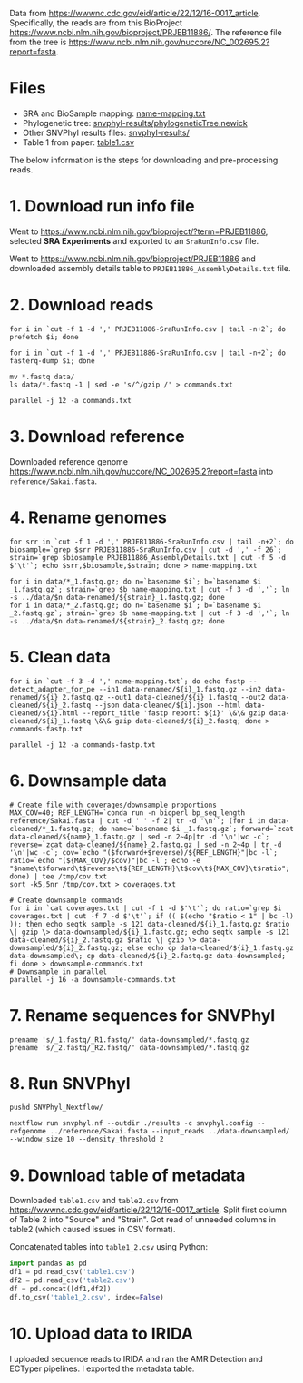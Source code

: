 Data from <https://wwwnc.cdc.gov/eid/article/22/12/16-0017_article>. Specifically, the reads are from this BioProject <https://www.ncbi.nlm.nih.gov/bioproject/PRJEB11886/>. The reference file from the tree is <https://www.ncbi.nlm.nih.gov/nuccore/NC_002695.2?report=fasta>.

# Files

* SRA and BioSample mapping: [name-mapping.txt](name-mapping.txt)
* Phylogenetic tree: [snvphyl-results/phylogeneticTree.newick](snvphyl-results/phylogeneticTree.newick)
* Other SNVPhyl results files: [snvphyl-results/](snvphyl-results)
* Table 1 from paper: [table1.csv](table1.csv)

The below information is the steps for downloading and pre-processing reads.

# 1. Download run info file

Went to <https://www.ncbi.nlm.nih.gov/bioproject/?term=PRJEB11886>, selected **SRA Experiments** and exported to an `SraRunInfo.csv` file.

Went to <https://www.ncbi.nlm.nih.gov/bioproject/PRJEB11886> and downloaded assembly details table to `PRJEB11886_AssemblyDetails.txt` file.

# 2. Download reads

```
for i in `cut -f 1 -d ',' PRJEB11886-SraRunInfo.csv | tail -n+2`; do prefetch $i; done

for i in `cut -f 1 -d ',' PRJEB11886-SraRunInfo.csv | tail -n+2`; do fasterq-dump $i; done

mv *.fastq data/
ls data/*.fastq -1 | sed -e 's/^/gzip /' > commands.txt

parallel -j 12 -a commands.txt
```

# 3. Download reference

Downloaded reference genome <https://www.ncbi.nlm.nih.gov/nuccore/NC_002695.2?report=fasta> into `reference/Sakai.fasta`.

# 4. Rename genomes

```
for srr in `cut -f 1 -d ',' PRJEB11886-SraRunInfo.csv | tail -n+2`; do biosample=`grep $srr PRJEB11886-SraRunInfo.csv | cut -d ',' -f 26`; strain=`grep $biosample PRJEB11886_AssemblyDetails.txt | cut -f 5 -d $'\t'`; echo $srr,$biosample,$strain; done > name-mapping.txt

for i in data/*_1.fastq.gz; do n=`basename $i`; b=`basename $i _1.fastq.gz`; strain=`grep $b name-mapping.txt | cut -f 3 -d ','`; ln -s ../data/$n data-renamed/${strain}_1.fastq.gz; done
for i in data/*_2.fastq.gz; do n=`basename $i`; b=`basename $i _2.fastq.gz`; strain=`grep $b name-mapping.txt | cut -f 3 -d ','`; ln -s ../data/$n data-renamed/${strain}_2.fastq.gz; done
```

# 5. Clean data

```
for i in `cut -f 3 -d ',' name-mapping.txt`; do echo fastp --detect_adapter_for_pe --in1 data-renamed/${i}_1.fastq.gz --in2 data-renamed/${i}_2.fastq.gz --out1 data-cleaned/${i}_1.fastq --out2 data-cleaned/${i}_2.fastq --json data-cleaned/${i}.json --html data-cleaned/${i}.html --report_title 'fastp report: ${i}' \&\& gzip data-cleaned/${i}_1.fastq \&\& gzip data-cleaned/${i}_2.fastq; done > commands-fastp.txt

parallel -j 12 -a commands-fastp.txt
```

# 6. Downsample data

```
# Create file with coverages/downsample proportions
MAX_COV=40; REF_LENGTH=`conda run -n bioperl bp_seq_length reference/Sakai.fasta | cut -d ' ' -f 2| tr -d '\n'`; (for i in data-cleaned/*_1.fastq.gz; do name=`basename $i _1.fastq.gz`; forward=`zcat data-cleaned/${name}_1.fastq.gz | sed -n 2~4p|tr -d '\n'|wc -c`; reverse=`zcat data-cleaned/${name}_2.fastq.gz | sed -n 2~4p | tr -d '\n'|wc -c`; cov=`echo "($forward+$reverse)/${REF_LENGTH}"|bc -l`; ratio=`echo "(${MAX_COV}/$cov)"|bc -l`; echo -e "$name\t$forward\t$reverse\t${REF_LENGTH}\t$cov\t${MAX_COV}\t$ratio"; done) | tee /tmp/cov.txt
sort -k5,5nr /tmp/cov.txt > coverages.txt

# Create downsample commands
for i in `cat coverages.txt | cut -f 1 -d $'\t'`; do ratio=`grep $i coverages.txt | cut -f 7 -d $'\t'`; if (( $(echo "$ratio < 1" | bc -l) )); then echo seqtk sample -s 121 data-cleaned/${i}_1.fastq.gz $ratio \| gzip \> data-downsampled/${i}_1.fastq.gz; echo seqtk sample -s 121 data-cleaned/${i}_2.fastq.gz $ratio \| gzip \> data-downsampled/${i}_2.fastq.gz; else echo cp data-cleaned/${i}_1.fastq.gz data-downsampled\; cp data-cleaned/${i}_2.fastq.gz data-downsampled; fi done > downsample-commands.txt
# Downsample in parallel
parallel -j 16 -a downsample-commands.txt
```

# 7. Rename sequences for SNVPhyl

```
prename 's/_1.fastq/_R1.fastq/' data-downsampled/*.fastq.gz
prename 's/_2.fastq/_R2.fastq/' data-downsampled/*.fastq.gz
```

# 8. Run SNVPhyl

```
pushd SNVPhyl_Nextflow/

nextflow run snvphyl.nf --outdir ./results -c snvphyl.config --refgenome ../reference/Sakai.fasta --input_reads ../data-downsampled/ --window_size 10 --density_threshold 2
```

# 9. Download table of metadata

Downloaded `table1.csv` and `table2.csv` from <https://wwwnc.cdc.gov/eid/article/22/12/16-0017_article>. Split first column of Table 2 into "Source" and "Strain". Got read of unneeded columns in table2 (which caused issues in CSV format).

Concatenated tables into `table1_2.csv` using Python:

```python
import pandas as pd
df1 = pd.read_csv('table1.csv')
df2 = pd.read_csv('table2.csv')
df = pd.concat([df1,df2])
df.to_csv('table1_2.csv', index=False)
```

# 10. Upload data to IRIDA

I uploaded sequence reads to IRIDA and ran the AMR Detection and ECTyper pipelines. I exported the metadata table.
